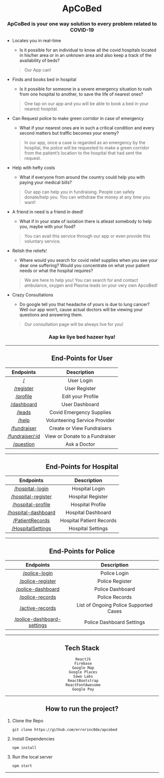 <div align="center">
  
  # ApCoBed
  
### ApCoBed is your one way solution to every problem related to COVID-19
  
</div>
  
- Locates you in real-time
  * Is it possible for an individual to know all the covid hospitals located in his/her area or in an unknown area and also keep a track of the availability of beds? 
  > Our App can!

- Finds and books bed in hospital
  * Is it possible for someone in a severe emergency situation to rush from one hospital to another, to save the life of nearest ones? 
  > One tap on our app and you will be able to book a bed in your nearest hospital.

- Can Request police to make green corridor in case of emergency
  * What if your nearest ones are in such a critical condition and every second matters but traffic becomes your enemy? 
  > In our app, once a case is regarded as an emergency by the hospital, the police will be requested to make a green corridor from the patient’s location to the hospital that had sent the request.
 
- Help with hefty costs 
  * What if everyone from around the country could help you with paying your medical bills? 
  > Our app can help you in fundraising. People can safely donate/help you. You can withdraw the money at any time you want!

- A friend in need is a friend in deed!
  * What if in your state of isolation there is atleast somebody to help you, maybe with your food?
  > You can avail this service through our app or even provide this voluntary service.

- Relish the reliefs!
  * Where would you search for covid relief supplies when you see your dear one suffering? Would you concentrate on what your patient needs or what the hospital requires? 
  > We are here to help you! You can search for and contact ambulance, oxygen and Plasma leads on your very own ApcoBed!

- Crazy Consultations
  * Do google tell you that headache of yours is due to lung cancer? Well our app won’t, cause actual doctors will be viewing your questions and answering them. 
  > Our consultation page will be always live for you!

<div align="center">
  
### Aap ke liye bed hazeer hya! 

----------------------------------------------------------------------------------------------------------------------------------------------------------------------
  
## End-Points for User

| Endpoints | Description |
|:-:|:-:|
| [/](https://hackon-covidsol.web.app/) | User Login |
| [/register](https://hackon-covidsol.web.app/register) | User Register |
| [/profile](https://hackon-covidsol.web.app/profile) | Edit your Profile |
| [/dashboard](https://hackon-covidsol.web.app/dashboard)  | User Dashboard |
| [/leads](https://hackon-covidsol.web.app/leads) | Covid Emergency Supplies |
| [/help](https://hackon-covidsol.web.app/help) | Volunteering Service Provider | 
| [/fundraiser](https://hackon-covidsol.web.app/fundraiser) | Create or View Fundraisers |
| [/fundraiser/:id](https://hackon-covidsol.web.app/fundraiser/:id) | View or Donate to a Fundraiser |
| [/question](https://hackon-covidsol.web.app/question) | Ask a Doctor |
  
</center>

----------------------------------------------------------------------------------------------------------------------------------------------------------------------

## End-Points for Hospital

| Endpoints | Description |
|:-:|:-:|
| [/hospital-login](https://hackon-covidsol.web.app/hospital-login) | Hospital Login |
| [/hospital-register](https://hackon-covidsol.web.app/hospital-register) | Hospital Register |
| [/hospital-profile](https://hackon-covidsol.web.app/hospital-profile) | Hospital Profile |
| [/hospital-dashboard](https://hackon-covidsol.web.app/hospital-dashboard) | Hospital Dashboard |
| [/PatientRecords](https://hackon-covidsol.web.app/PatientRecords) | Hospital Patient Records |
| [/HospitalSettings](https://hackon-covidsol.web.app/HospitalSettings) | Hospital Settings |

----------------------------------------------------------------------------------------------------------------------------------------------------------------------

## End-Points for Police

| Endpoints | Description |
|:-:|:-:|
| [/police-login](https://hackon-covidsol.web.app/police-login) | Police Login |
| [/police-register](https://hackon-covidsol.web.app/police-register) | Police Register |
| [/police-dashboard](https://hackon-covidsol.web.app/police-dashboard) | Police Dashboard |
| [/police-records](https://hackon-covidsol.web.app/police-records) | Police Records |
| [/active-records](https://hackon-covidsol.web.app/active-records) | List of Ongoing Police Supported Cases|
| [/police-dashboard-settings](https://hackon-covidsol.web.app/police-dashboard-settings) | Police Dashboard Settings |

----------------------------------------------------------------------------------------------------------------------------------------------------------------------

## Tech Stack

```
 ReactJS
 Firebase
 Google Map
 Google Places
 Sawo Labs
 ReactBootstrap
 ReactFontAwesome
 Google Pay
```

----------------------------------------------------------------------------------------------------------------------------------------------------------------------

## How to run the project?

</div>

1. Clone the Repo
   
   `git clone https://github.com/errorinc0de/apcobed`
   
2. Install Dependencies

   `npm install`

3. Run the local server

   `npm start`

----------------------------------------------------------------------------------------------------------------------------------------------------------------------

